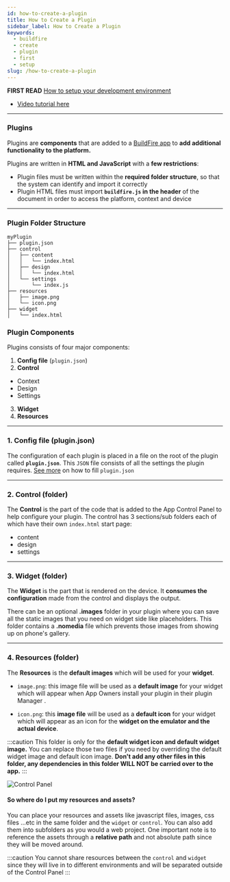 ```yaml
---
id: how-to-create-a-plugin
title: How to Create a Plugin
sidebar_label: How to Create a Plugin
keywords:
  - buildfire
  - create
  - plugin
  - first
  - setup
slug: /how-to-create-a-plugin
---
```


**FIRST READ** [How to setup your development environment](/docs/how-to-setup-your-development-environment)

* [Video tutorial here](https://youtu.be/oF5TrLR5mNI?list=PLnq_waykAGlj0AME4V_5wQnc04_EBSQcl&t=90) 

***

### Plugins
Plugins are **components** that are added to a [BuildFire app](https://buildfire.com) to **add additional functionality to the platform.**

Plugins are written in **HTML and JavaScript** with a **few restrictions**:
* Plugin files must be written within the __required folder structure__, so that the system can identify and import it correctly
* Plugin HTML files must import __`buildfire.js` in the header__ of the document in order to access the platform, context and device

***

### Plugin Folder Structure
```
myPlugin
├── plugin.json
├── control
│   ├── content
│   │   └── index.html
│   ├── design
│   │   └── index.html
│   └── settings
│       └── index.js
├── resources
│   ├── image.png
│   └── icon.png
├── widget
│   └── index.html
```

### Plugin Components
Plugins consists of four major components:
1.  **Config file** (`plugin.json`) 
2.  **Control**
  - Context
  - Design
  - Settings
3.  **Widget**
4.  **Resources** 

***
### 1. Config file (plugin.json)
The configuration of each plugin is placed in a file on the root of the plugin called __`plugin.json`__. This `JSON` file consists of all the settings the plugin requires. [See more](plugin-json-file) on how to fill `plugin.json`

***
### 2. Control (folder)
The **Control** is the part of the code that is added to the App Control Panel to help configure your plugin. The control has 3 sections/sub folders each of which have their own `index.html` start page:
- content
- design
- settings

***
### 3. Widget (folder)
The **Widget** is the part that is rendered on the device. It **consumes the configuration** made from the control and displays the output.

There can be an optional **.images** folder in your plugin where you can save all the static images that you need on widget side like placeholders. This folder contains a **.nomedia** file which prevents those images from showing up on phone's gallery.

***
### 4. Resources (folder)
The **Resources** is the **default images** which will be used for your **widget**.
* `image.png`: this image file will be used as a **default image** for your widget which will appear when App Owners install your plugin in their plugin Manager .

* `icon.png`: this **image file** will be used as a **default icon** for your widget which will appear as an icon for the **widget on the emulator and the actual device**.

:::caution
This folder is only for the **default widget icon and default widget image.** You can replace those two files if you need by overriding the default widget image and default icon image. **Don't add any other files in this folder, any dependencies in this folder WILL NOT be carried over to the app.**
:::

![Control Panel](https://s3-us-west-2.amazonaws.com/pluginserver/docResources/Control+Panel.png?v=1)

#### So where do I put my resources and assets?
You can place your resources and assets like javascript files, images, css files ...etc in the same folder and the `widget` or `control`. You can also add them into subfolders as you would a web project. One important note is to reference the assets through a **relative path** and not absolute path since they will be moved around. 

:::caution
You cannot share resources between the `control` and `widget` since they will live in to different environments and will be separated outside of the Control Panel
:::
